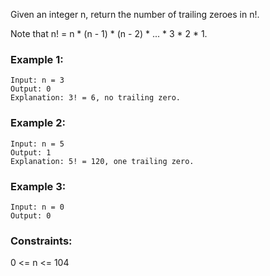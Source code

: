 Given an integer n, return the number of trailing zeroes in n!.

Note that n! = n * (n - 1) * (n - 2) * ... * 3 * 2 * 1.

### Example 1:
```
Input: n = 3
Output: 0
Explanation: 3! = 6, no trailing zero.
```
### Example 2:
```
Input: n = 5
Output: 1
Explanation: 5! = 120, one trailing zero.
```
### Example 3:
```
Input: n = 0
Output: 0
``` 
### Constraints:
0 <= n <= 104
